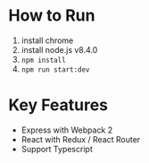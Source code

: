 # How to Run
1. install chrome
2. install node.js v8.4.0
3. ```npm install```
4. ```npm run start:dev```

# Key Features
- Express with Webpack 2
- React with Redux / React Router
- Support Typescript
